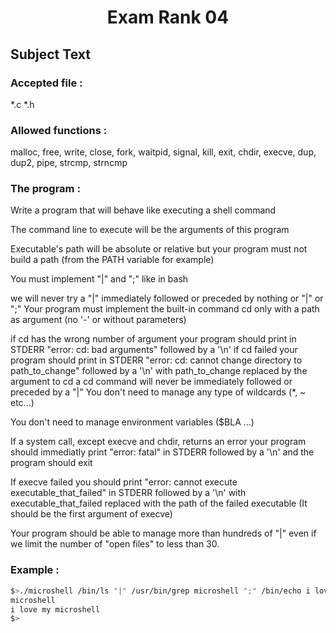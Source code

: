 # <div align="center">Exam Rank 04</div>

## Subject Text
### Accepted file :
*.c *.h

### Allowed functions :
malloc, free, write, close, fork, waitpid, signal, kill, exit, chdir, execve, dup, dup2, pipe, strcmp, strncmp

### The program :
Write a program that will behave like executing a shell command

The command line to execute will be the arguments of this program

Executable's path will be absolute or relative but your program must not build a path (from the PATH variable for example)

You must implement "|" and ";" like in bash

we will never try a "|" immediately followed or preceded by nothing or "|" or ";"
Your program must implement the built-in command cd only with a path as argument (no '-' or without parameters)

if cd has the wrong number of argument your program should print in STDERR "error: cd: bad arguments" followed by a '\n'
if cd failed your program should print in STDERR "error: cd: cannot change directory to path_to_change" followed by a '\n' with path_to_change replaced by the argument to cd
a cd command will never be immediately followed or preceded by a "|"
You don't need to manage any type of wildcards (*, ~ etc...)

You don't need to manage environment variables ($BLA ...)

If a system call, except execve and chdir, returns an error your program should immediatly print "error: fatal" in STDERR followed by a '\n' and the program should exit

If execve failed you should print "error: cannot execute executable_that_failed" in STDERR followed by a '\n' with executable_that_failed replaced with the path of the failed executable (It should be the first argument of execve)

Your program should be able to manage more than hundreds of "|" even if we limit the number of "open files" to less than 30.

### Example :
```bash
$>./microshell /bin/ls "|" /usr/bin/grep microshell ";" /bin/echo i love my microshell
microshell
i love my microshell
$>
```
